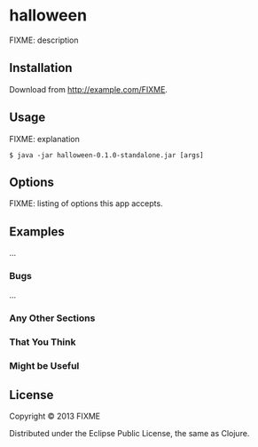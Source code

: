 # halloween

FIXME: description

## Installation

Download from http://example.com/FIXME.

## Usage

FIXME: explanation

    $ java -jar halloween-0.1.0-standalone.jar [args]

## Options

FIXME: listing of options this app accepts.

## Examples

...

### Bugs

...

### Any Other Sections
### That You Think
### Might be Useful

## License

Copyright © 2013 FIXME

Distributed under the Eclipse Public License, the same as Clojure.
